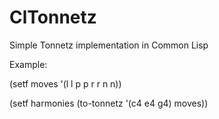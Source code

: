 # ClTonnetz
Simple Tonnetz implementation in Common Lisp

Example:

(setf moves '(l l p p r r n n))

(setf harmonies (to-tonnetz '(c4 e4 g4) moves))

